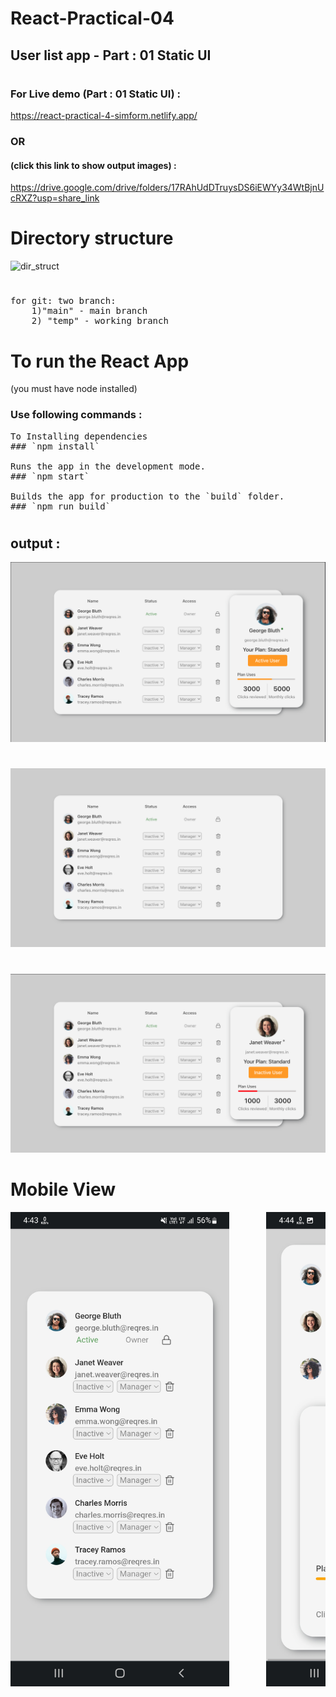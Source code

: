 # React-Practical-04 
## User list app - Part : 01 Static UI 

#

### For Live demo (Part : 01 Static UI) : 
https://react-practical-4-simform.netlify.app/

### OR

#### (click this link to show output images) : 
https://drive.google.com/drive/folders/17RAhUdDTruysDS6iEWYy34WtBjnUcRXZ?usp=share_link
#

# Directory structure
![dir_struct](https://user-images.githubusercontent.com/60025285/231443590-02cfb2e8-046d-4fdf-9362-9e2c9ec7abea.png)



#

<pre>
for git: two branch:
    1)"main" - main branch 
    2) "temp" - working branch
</pre>
#

# To run the React App 

(you must have node installed)

### Use following commands :

<pre>
To Installing dependencies
### `npm install`

Runs the app in the development mode.
### `npm start`

Builds the app for production to the `build` folder.
### `npm run build`
</pre>
#

#

## output :
<img src="https://github.com/chetankochiyaniya/React-Practical-04/blob/ca19c0b6be15e911a6575b8e8250141a71136a47/output/lg-screen-hover-2.png" alt="Practical Output Image" >

#

<img src="https://github.com/chetankochiyaniya/React-Practical-04/blob/ca19c0b6be15e911a6575b8e8250141a71136a47/output/lg-screen-home.png" alt="Practical Output Image" >

#

<img src="https://github.com/chetankochiyaniya/React-Practical-04/blob/ca19c0b6be15e911a6575b8e8250141a71136a47/output/lg-screen-hover.png" alt="Practical Output Image" >

#

# Mobile View

<pre>
<img src="https://github.com/chetankochiyaniya/React-Practical-04/blob/ca19c0b6be15e911a6575b8e8250141a71136a47/output/sm-screen-home.jpg" alt="Practical Output Image" width="350px" />       <img src="https://github.com/chetankochiyaniya/React-Practical-04/blob/ca19c0b6be15e911a6575b8e8250141a71136a47/output/sm-screen-touch.jpg" width="350px" alt="Practical Output Image"/>
</pre>
